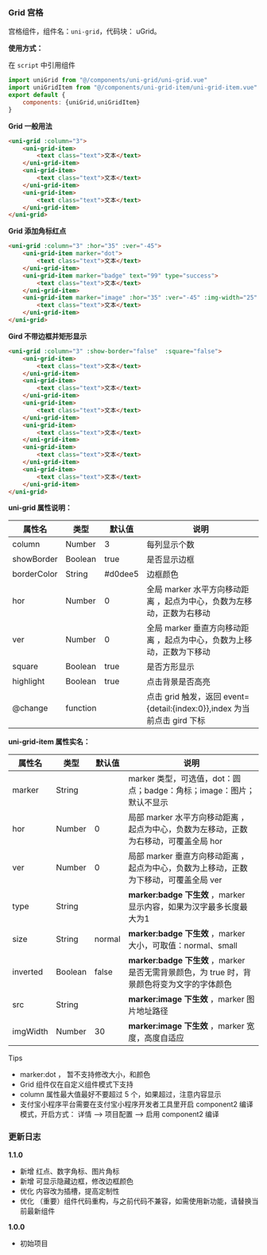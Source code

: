 ### Grid 宫格

宫格组件，组件名：``uni-grid``，代码块： uGrid。

**使用方式：**

在 ``script`` 中引用组件 

```javascript
import uniGrid from "@/components/uni-grid/uni-grid.vue"
import uniGridItem from "@/components/uni-grid-item/uni-grid-item.vue"
export default {
    components: {uniGrid,uniGridItem}
}
```



**Grid 一般用法**

```html
<uni-grid :column="3">
	<uni-grid-item>
		<text class="text">文本</text>
	</uni-grid-item>
	<uni-grid-item>
		<text class="text">文本</text>
	</uni-grid-item>
	<uni-grid-item>
		<text class="text">文本</text>
	</uni-grid-item>
</uni-grid>
```

**Grid 添加角标红点**

```html
<uni-grid :column="3" :hor="35" :ver="-45">
	<uni-grid-item marker="dot">
		<text class="text">文本</text>
	</uni-grid-item>
	<uni-grid-item marker="badge" text="99" type="success">
		<text class="text">文本</text>
	</uni-grid-item>
	<uni-grid-item marker="image" :hor="35" :ver="-45" :img-width="25" src="https://img-cdn-qiniu.dcloud.net.cn/uni-ui/recommend.png">
		<text class="text">文本</text>
	</uni-grid-item>
</uni-grid>
```

**Gird 不带边框并矩形显示**

```html
<uni-grid :column="3" :show-border="false"  :square="false">
	<uni-grid-item>
		<text class="text">文本</text>
	</uni-grid-item>
	<uni-grid-item>
		<text class="text">文本</text>
	</uni-grid-item>
	<uni-grid-item>
		<text class="text">文本</text>
	</uni-grid-item>
	<uni-grid-item>
		<text class="text">文本</text>
	</uni-grid-item>
	<uni-grid-item>
		<text class="text">文本</text>
	</uni-grid-item>
	<uni-grid-item>
		<text class="text">文本</text>
	</uni-grid-item>
</uni-grid>
```



**uni-grid 属性说明：**

|属性名		|类型		|默认值	|说明																		|
|---		|----		|---	|---																		|
|column		|Number		|3		|每列显示个数																|
|showBorder	|Boolean	|true	|是否显示边框																|
|borderColor|String		|#d0dee5|边框颜色																	|
|hor		|Number		|0		|全局 marker 水平方向移动距离 ，起点为中心，负数为左移动，正数为右移动		|
|ver		|Number		|0		|全局 marker 垂直方向移动距离 ，起点为中心，负数为上移动，正数为下移动		|
|square		|Boolean	|true	|是否方形显示																|
|highlight	|Boolean	|true	|点击背景是否高亮															|
|@change	|function	|		|点击 grid 触发，返回 event={detail:{index:0}},index 为当前点击 gird 下标	|

**uni-grid-item 属性实名：**

|属性名		|类型	|默认值	|说明																							|
|---		|----	|---	|---																							|
|marker		|String	|		| marker 类型，可选值，dot：圆点；badge：角标；image：图片； 默认不显示							|
|hor		|Number	|0		| 局部 marker 水平方向移动距离 ，起点为中心，负数为左移动，正数为右移动，可覆盖全局 hor			|
|ver		|Number	|0		| 局部 marker 垂直方向移动距离 ，起点为中心，负数为上移动，正数为下移动，可覆盖全局 ver			|
|type		|String	|		| **marker:badge 下生效** ，marker 显示内容，如果为汉字最多长度最大为1							|
|size		|String	|normal	| **marker:badge 下生效** ，marker 大小，可取值：normal、small									|
|inverted	|Boolean|false	| **marker:badge 下生效** ，marker 是否无需背景颜色，为 true 时，背景颜色将变为文字的字体颜色	|
|src		|String	|		| **marker:image 下生效** ，marker 图片地址路径													|
|imgWidth	|Number	|30		| **marker:image 下生效** ，marker 宽度，高度自适应												|


Tips
- marker:dot ， 暂不支持修改大小，和颜色
- Grid 组件仅在自定义组件模式下支持
- column 属性最大值最好不要超过 5 个，如果超过，注意内容显示
- 支付宝小程序平台需要在支付宝小程序开发者工具里开启 component2 编译模式，开启方式： 详情 --> 项目配置 --> 启用 component2 编译

### 更新日志
**1.1.0**
- 新增 红点、数字角标、图片角标
- 新增 可显示隐藏边框，修改边框颜色
- 优化 内容改为插槽，提高定制性
- 优化 （重要）组件代码重构，与之前代码不兼容，如需使用新功能，请替换当前最新组件

**1.0.0**
- 初始项目
